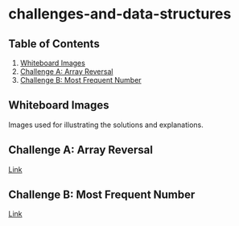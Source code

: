 # challenges-and-data-structures

## Table of Contents
1. [Whiteboard Images](#whiteboard-images)
2. [Challenge A: Array Reversal](#challenge-a-array-reversal)
3. [Challenge B: Most Frequent Number](#challenge-b-most-frequent-number)

## Whiteboard Images
Images used for illustrating the solutions and explanations.

## Challenge A: Array Reversal
[Link](./whiteboard-challenges/Array%20Reversal/Array%20Reversal%20(1).jpg)

## Challenge B: Most Frequent Number
[Link](./whiteboard-challenges/Most%20Frequent%20Number/Most%20Frequent%20Number.jpg)
